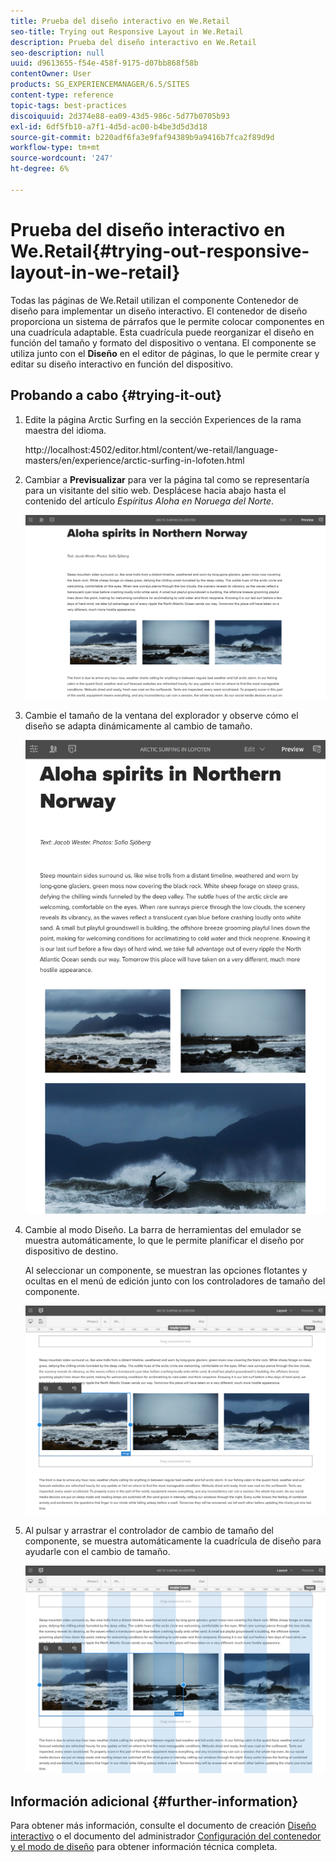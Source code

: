 ```yaml
---
title: Prueba del diseño interactivo en We.Retail
seo-title: Trying out Responsive Layout in We.Retail
description: Prueba del diseño interactivo en We.Retail
seo-description: null
uuid: d9613655-f54e-458f-9175-d07bb868f58b
contentOwner: User
products: SG_EXPERIENCEMANAGER/6.5/SITES
content-type: reference
topic-tags: best-practices
discoiquuid: 2d374e88-ea09-43d5-986c-5d77b0705b93
exl-id: 6df5fb10-a7f1-4d5d-ac00-b4be3d5d3d18
source-git-commit: b220adf6fa3e9faf94389b9a9416b7fca2f89d9d
workflow-type: tm+mt
source-wordcount: '247'
ht-degree: 6%

---
```


# Prueba del diseño interactivo en We.Retail{#trying-out-responsive-layout-in-we-retail}

Todas las páginas de We.Retail utilizan el componente Contenedor de diseño para implementar un diseño interactivo. El contenedor de diseño proporciona un sistema de párrafos que le permite colocar componentes en una cuadrícula adaptable. Esta cuadrícula puede reorganizar el diseño en función del tamaño y formato del dispositivo o ventana. El componente se utiliza junto con el **Diseño** en el editor de páginas, lo que le permite crear y editar su diseño interactivo en función del dispositivo.

## Probando a cabo {#trying-it-out}

1. Edite la página Arctic Surfing en la sección Experiences de la rama maestra del idioma.

   http://localhost:4502/editor.html/content/we-retail/language-masters/en/experience/arctic-surfing-in-lofoten.html

1. Cambiar a **Previsualizar** para ver la página tal como se representaría para un visitante del sitio web. Desplácese hacia abajo hasta el contenido del artículo *Espíritus Aloha en Noruega del Norte*.

   ![chlimage_1-178](assets/chlimage_1-178.png)

1. Cambie el tamaño de la ventana del explorador y observe cómo el diseño se adapta dinámicamente al cambio de tamaño.

   ![chlimage_1-179](assets/chlimage_1-179.png)

1. Cambie al modo Diseño. La barra de herramientas del emulador se muestra automáticamente, lo que le permite planificar el diseño por dispositivo de destino.

   Al seleccionar un componente, se muestran las opciones flotantes y ocultas en el menú de edición junto con los controladores de tamaño del componente.

   ![chlimage_1-180](assets/chlimage_1-180.png)

1. Al pulsar y arrastrar el controlador de cambio de tamaño del componente, se muestra automáticamente la cuadrícula de diseño para ayudarle con el cambio de tamaño.

   ![chlimage_1-181](assets/chlimage_1-181.png)

## Información adicional {#further-information}

Para obtener más información, consulte el documento de creación [Diseño interactivo](/help/sites-authoring/responsive-layout.md) o el documento del administrador [Configuración del contenedor y el modo de diseño](/help/sites-administering/configuring-responsive-layout.md) para obtener información técnica completa.
